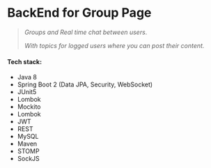 #  BackEnd for Group Page

>_Groups and Real time chat between users_.
>
>_With topics for logged users where you can post their content._

#### **Tech stack:**
* Java 8
* Spring Boot 2 (Data JPA, Security, WebSocket)
* JUnit5
* Lombok
* Mockito
* Lombok
* JWT
* REST
* MySQL
* Maven
* STOMP
* SockJS





